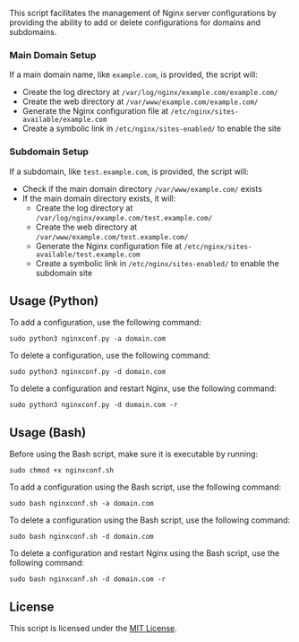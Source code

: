 This script facilitates the management of Nginx server configurations by providing the ability to add or delete configurations for domains and subdomains.

### Main Domain Setup

If a main domain name, like `example.com`, is provided, the script will:

- Create the log directory at `/var/log/nginx/example.com/example.com/`
- Create the web directory at `/var/www/example.com/example.com/`
- Generate the Nginx configuration file at `/etc/nginx/sites-available/example.com`
- Create a symbolic link in `/etc/nginx/sites-enabled/` to enable the site

### Subdomain Setup

If a subdomain, like `test.example.com`, is provided, the script will:

- Check if the main domain directory `/var/www/example.com/` exists
- If the main domain directory exists, it will:
  - Create the log directory at `/var/log/nginx/example.com/test.example.com/`
  - Create the web directory at `/var/www/example.com/test.example.com/`
  - Generate the Nginx configuration file at `/etc/nginx/sites-available/test.example.com`
  - Create a symbolic link in `/etc/nginx/sites-enabled/` to enable the subdomain site

## Usage (Python)

To add a configuration, use the following command: 

`sudo python3 nginxconf.py -a domain.com`

To delete a configuration, use the following command: 

`sudo python3 nginxconf.py -d domain.com`

To delete a configuration and restart Nginx, use the following command: 

`sudo python3 nginxconf.py -d domain.com -r`

## Usage (Bash)

Before using the Bash script, make sure it is executable by running:

`sudo chmod +x nginxconf.sh`

To add a configuration using the Bash script, use the following command: 

`sudo bash nginxconf.sh -a domain.com`

To delete a configuration using the Bash script, use the following command: 

`sudo bash nginxconf.sh -d domain.com`

To delete a configuration and restart Nginx using the Bash script, use the following command:

`sudo bash nginxconf.sh -d domain.com -r`

## License

This script is licensed under the [MIT License](LICENSE).
